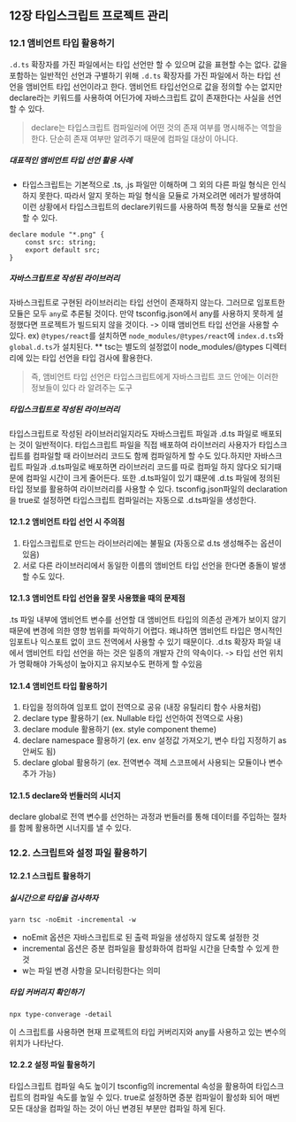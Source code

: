 ## 12장 타입스크립트 프로젝트 관리 
### 12.1 앰비언트 타입 활용하기
`.d.ts` 확장자를 가진 파일에서는 타입 선언만 할 수 있으며 값을 표현할 수는 없다. 값을 포함하는 일반적인 선언과 구별하기 위해 `.d.ts` 확장자를 가진 파일에서 하는 타입 선언을 앰비언트 타입 선언이라고 한다. 
앰비언트 타입선언으로 값을 정의할 수는 없지만 declare라는 키워드를 사용하여 어딘가에 자바스크립트 값이 존재한다는 사실을 선언할 수 있다. 
> declare는 타입스크립트 컴파일러에 어떤 것의 존재 여부를 명시해주는 역할을 한다. 단순히 존재 여부만 알려주기 때문에 컴파일 대상이 아니다. 

##### 대표적인 앰비언트 타입 선언 활용 사례 
- 타입스크립트는 기본적으로 .ts, .js 파일만 이해하며 그 외의 다른 파일 형식은 인식하지 못한다. 따라서 알지 못하는 파일 형식을 모듈로 가져오려면 에러가 발생하여 이런 상황에서 타입스크립트의 declare키워드를 사용하여 특정 형식을 모듈로 선언할 수 있다. 

```
declare module "*.png" {
    const src: string;
    export default src;
}
```

##### 자바스크립트로 작성된 라이브러리
자바스크립트로 구현된 라이브러리는 타입 선언이 존재하지 않는다. 그러므로 임포트한 모듈은 모두 `any`로 추론될 것이다. 만약 tsconfig.json에서 any를 사용하지 못하게 설정했다면 프로젝트가 빌드되지 않을 것이다.
-> 이때 앰비언트 타입 선언을 사용할 수 있다. 
    ex) `@types/react`를 설치하면 `node_modules/@types/react`에 `index.d.ts`와 `global.d.ts`가 설치된다.
** tsc는 별도의 설정없이 node_modules/@types 디렉터리에 있는 타입 선언을 타입 검사에 활용한다.

>즉, 앰비언트 타입 선언은 타입스크립트에게 자바스크립트 코드 안에는 이러한 정보들이 있다 라 알려주는 도구

##### 타입스크립트로 작성된 라이브러리
타입스크립트로 작성된 라이브러리일지라도 자바스크립트 파일과 .d.ts 파일로 배포되는 것이 일반적이다. 
타입스크립트 파일을 직접 배포하여 라이브러리 사용자가 타입스크립트를 컴파일할 때 라이브러리 코드도 함께 컴파일하게 할 수도 있다.하지만 자바스크립트 파일과 .d.ts파일로 배포하면 라이브러리 코드를 따로 컴파일 하지 않다오 되기때문에 컴파일 시간이 크게 줄어든다. 또한 .d.ts파일이 있기 떄문에 .d.ts 파일에 정의된 타입 정보를 활용하여 라이브러리를 사용할 수 있다. 
tsconfig.json파일의 declaration을 true로 설정하면 타입스크립트 컴파일러는 자동으로 .d.ts파일을 생성한다. 

#### 12.1.2 앰비언트 타입 선언 시 주의점
1. 타입스크립트로 만드는 라이브러리에는 불필요 (자동으로 d.ts 생성해주는 옵션이 있음)
2. 서로 다른 라이브러리에서 동일한 이름의 앰비언트 타입 선언을 한다면 충돌이 발생할 수도 있다.

#### 12.1.3 앰비언트 타입 선언을 잘못 사용했을 때의 문제점
.ts 파일 내부에 앰비언트 변수를 선언할 대 앰비언트 타입의 의존성 관계가 보이지 않기 때문에 변경에 의한 영향 범위를 파악하기 어렵다. 왜냐하면 앰비언트 타입은 명시적인 임포트나 익스포트 없이 코드 전역에서 사용할 수 있기 때문이다.
.d.ts 확장자 파일 내에서 앰비언트 타입 선언을 하는 것은 일종의 개발자 간의 약속이다. -> 타입 선언 위치가 명확해야 가독성이 높아지고 유지보수도 편하게 할 수있음

#### 12.1.4 앰비언트 타입 활용하기 
1. 타입을 정의하여 임포트 없이 전역으로 공유 (내장 유틸리티 함수 사용처럼)
2. declare type 활용하기 (ex. Nullable 타입 선언하여 전역으로 사용)
3. declare module 활용하기 (ex. style component theme)
4. declare namespace 활용하기 (ex. env 설정값 가져오기, 변수 타입 지정하기 as 안써도 됨)
5. declare global 활용하기 (ex. 전역변수 객체 스코프에서 사용되는 모듈이나 변수 추가 가능)

#### 12.1.5 declare와 번들러의 시너지
declare global로 전역 변수를 선언하는 과정과 번들러를 통해 데이터를 주입하는 절차를 함께 활용하면 시너지를 낼 수 있다.


### 12.2. 스크립트와 설정 파일 활용하기
#### 12.2.1 스크립트 활용하기
##### 실시간으로 타입을 검사하자

```
yarn tsc -noEmit -incremental -w
```
- noEmit 옵션은 자바스크립트로 된 출력 파일을 생성하지 않도록 설정한 것
- incremental 옵션은 증분 컴파일을 활성화하여 컴파일 시간을 단축할 수 있게 한 것
- w는 파일 변경 사항을 모니터링한다는 의미

##### 타입 커버리지 확인하기
```
npx type-converage -detail
```
이 스크립트를 사용하면 현재 프로젝트의 타입 커버리지와 any를 사용하고 있는 변수의 위치가 나타난다. 


#### 12.2.2 설정 파일 활용하기
타입스크립트 컴파일 속도 높이기
tsconfig의 incremental 속성을 활용하여 타입스크립트의 컴파일 속도를 높일 수 있다. 
true로 설정하면 증분 컴파일이 활성화 되어 매번 모든 대상을 컴파일 하는 것이 아닌 변경된 부분만 컴파일 하게 된다.
